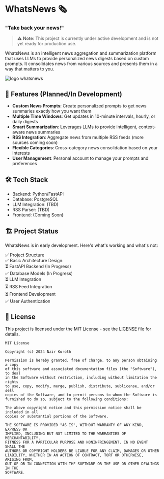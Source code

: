 # WhatsNews 🗞️
### "Take back your news!"

> ⚠️ **Note**: This project is currently under active development and is not yet ready for production use.

WhatsNews is an intelligent news aggregation and summarization platform that uses LLMs to provide personalized news digests based on custom prompts. It consolidates news from various sources and presents them in a way that matters to you.

![logo whatsnews](https://github.com/user-attachments/assets/edaf87c4-ac35-400b-a680-159279a133a6)



## 🚀 Features (Planned/In Development)

- **Custom News Prompts**: Create personalized prompts to get news summaries exactly how you want them
- **Multiple Time Windows**: Get updates in 10-minute intervals, hourly, or daily digests
- **Smart Summarization**: Leverages LLMs to provide intelligent, context-aware news summaries
- **RSS Integration**: Aggregate news from multiple RSS feeds (more sources coming soon)
- **Flexible Categories**: Cross-category news consolidation based on your interests
- **User Management**: Personal account to manage your prompts and preferences

## 🛠️ Tech Stack

- Backend: Python/FastAPI
- Database: PostgreSQL
- LLM Integration: (TBD)
- RSS Parser: (TBD)
- Frontend: (Coming Soon)

## 🏗️ Project Status

WhatsNews is in early development. Here's what's working and what's not:

✅ Project Structure  
✅ Basic Architecture Design  
⏳ FastAPI Backend (In Progress)  
✅ Database Models (In Progress)  
⏳ LLM Integration  
⏳ RSS Feed Integration  
⏳ Frontend Development  
✅ User Authentication  


## 📝 License

This project is licensed under the MIT License - see the [LICENSE](LICENSE) file for details.

```
MIT License

Copyright (c) 2024 Nair Koroth

Permission is hereby granted, free of charge, to any person obtaining a copy
of this software and associated documentation files (the "Software"), to deal
in the Software without restriction, including without limitation the rights
to use, copy, modify, merge, publish, distribute, sublicense, and/or sell
copies of the Software, and to permit persons to whom the Software is
furnished to do so, subject to the following conditions:

The above copyright notice and this permission notice shall be included in all
copies or substantial portions of the Software.

THE SOFTWARE IS PROVIDED "AS IS", WITHOUT WARRANTY OF ANY KIND, EXPRESS OR
IMPLIED, INCLUDING BUT NOT LIMITED TO THE WARRANTIES OF MERCHANTABILITY,
FITNESS FOR A PARTICULAR PURPOSE AND NONINFRINGEMENT. IN NO EVENT SHALL THE
AUTHORS OR COPYRIGHT HOLDERS BE LIABLE FOR ANY CLAIM, DAMAGES OR OTHER
LIABILITY, WHETHER IN AN ACTION OF CONTRACT, TORT OR OTHERWISE, ARISING FROM,
OUT OF OR IN CONNECTION WITH THE SOFTWARE OR THE USE OR OTHER DEALINGS IN THE
SOFTWARE.
```
